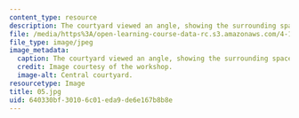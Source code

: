 ```yaml
---
content_type: resource
description: The courtyard viewed an angle, showing the surrounding spaces.
file: /media/https%3A/open-learning-course-data-rc.s3.amazonaws.com/4-170-ecuador-workshop-fall-2006/640330bf30106c01eda9de6e167b8b8e_05.jpg
file_type: image/jpeg
image_metadata:
  caption: The courtyard viewed an angle, showing the surrounding spaces.
  credit: Image courtesy of the workshop.
  image-alt: Central courtyard.
resourcetype: Image
title: 05.jpg
uid: 640330bf-3010-6c01-eda9-de6e167b8b8e
---
```

